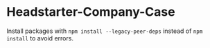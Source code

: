 # Headstarter-Company-Case

Install packages with ```npm install --legacy-peer-deps``` instead of ```npm install``` to avoid errors.
